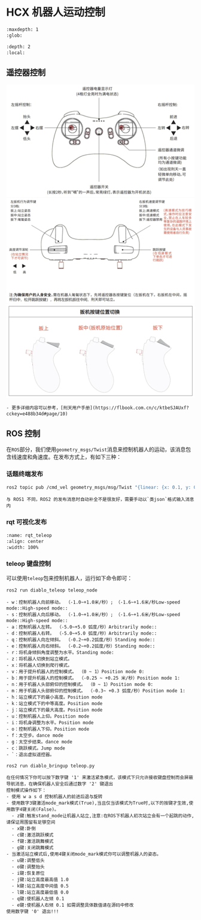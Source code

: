 # HCX 机器人运动控制

```{toctree}
:maxdepth: 1
:glob:
```

```{contents} Contents
:depth: 2
:local:
```

## 遥控器控制

![](../../_static/remote_control_1.png)
![](../../_static/remote_control_2.png)
![](../../_static/remote_control_3.png)

```{tip}
- 更多详细内容可以参考，[刑天用户手册](https://flbook.com.cn/c/ktbeSJAUxf?cckey=e488b34d#page/10)
```

## ROS 控制
在`ROS`部分，我们使用`geometry_msgs/Twist`消息来控制机器人的运动，该消息包含线速度和角速度。在发布方式上，有如下三种：

### 话题终端发布

```bash
ros2 topic pub /cmd_vel geometry_msgs/msg/Twist "{linear: {x: 0.1, y: 0.0, z: 0.0}, angular: {x: 0.0, y: 0.0, z: 1.0}}" -r 10
```

```{tip}
与 ROS1 不同，ROS2 的发布消息时自动补全不是很友好，需要手动以`类json`格式输入消息内
```

### rqt 可视化发布

```{figure} ../../_static/rqt_pub_gui.png
:name: rqt_teleop
:align: center
:width: 100%
```


### teleop 键盘控制

可以使用`teleop`包来控制机器人，运行如下命令即可：

```bash
ros2 run diablo_teleop teleop_node
```

```{danger}
- w：控制机器人向前移动。 （-1.0~+1.0米/秒）; （-1.6~+1.6米/秒Low-speed mode::High-speed mode::
- s：控制机器人向后移动。 （-1.0~+1.0米/秒）; （-1.6~+1.6米/秒Low-speed mode::High-speed mode::
- a：控制机器人左转。 （-5.0~+5.0 弧度/秒）Arbitrarily mode::
- d：控制机器人右转。 （-5.0~+5.0 弧度/秒）Arbitrarily mode::
- q：控制机器人向左倾斜。 （-0.2~+0.2弧度/秒）Standing mode::
- e：控制机器人向右倾斜。 （-0.2~+0.2弧度/秒）Standing mode::
- r：将机身倾斜角度调整为水平。Standing mode:
- z：将机器人切换到站立模式。
- x：将机器人切换到爬行模式。
- v：用于提升机器人的控制模式。 （0 ~ 1）Position mode 0:
- b：用于提升机器人的控制模式。 （-0.25 ~ +0.25 米/秒）Position mode 1:
- n：用于机器人头部俯仰的控制模式。 （0 ~ 1）Position mode 0:
- m：用于机器人头部俯仰的控制模式。 （-0.3~ +0.3 弧度/秒）Position mode 1:
- h：站立模式下的最小高度。Position mode
- k：站立模式下的中等高度。Position mode
- j：站立模式下的最大高度。Position mode
- u：控制机器人上仰。Position mode
- i：将机身调整为水平。Position mode
- o：控制机器人下仰。Position mode
- f：太空步。dance mode
- g：太空步结束。dance mode
- c：跳跃模式。Jump mode
- `：退出虚拟遥控器。
```

```
ros2 run diablo_bringup teleop.py
```

```{warning}
在任何情况下你可以按下数字键 '1' 来激活紧急模式，该模式下只允许接收键盘控制而会屏蔽导航消息，在确保机器人安全后通过数字 '2' 键退出
控制模式操作如下：
- 使用 w a s d 控制机器人的前进后退与旋转
- 使用数字3键激活mode_mark模式(True),当且仅当该模式为True时,以下的按键才生效,使用数字4键关闭(False)。
  - z键:触发stand_mode让机器人站立,注意:在ROS下机器人初次站立会有一个起跳的动作,请保证周围留有足够空间
  - x键:卧倒
  - c键:激活跳跃模式
  - f键:激活跳舞模式
  - g键:关闭跳舞模式
- 当激活站立模式后,使用4键关闭mode_mark模式你可以调整机器人的姿态。
  - u键:调整低头
  - o键:调整抬头
  - i键:恢复原位
  - j键:站立高度最高值 1.0
  - k键:站立高度中间值 0.5
  - l键:站立高度最低值 0.0
  - q键:使机器人左倾 0.1
  - e键:使机器人右倾 0.1 如需调整具体数值请在源码中修改
使用数字键 '0' 退出!!!
```